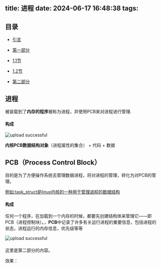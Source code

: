 title: 进程
date: 2024-06-17 16:48:38
tags:
---
## 目录

- [引言](#引言)

- [第一部分](#第一部分)

- [1.1节](#11节)

- [1.2节](#12节)

- [第二部分](#第二部分)



## 进程

被装载到了**内存的程序**被称为进程，并使用PCB来对进程进行管理.

#### 构成
![upload successful](/images/pasted-0.png)


 **内核PCB数据结构对象**（进程属性的集合） + 代码 + 数据
 
## PCB（Process Control Block）

目的是为了方便操作系统去管理数据进程，将对进程的管理，转化为对PCB的管理。

 <ins>例如:task_struct是linux内核的一种用于管理进程的数据结构

#### 构成

任何一个程序，在加载到一个内存的时候，都要先创建结构体来管理它——即PCB（进程控制块）。，**PCB**中记录了许多有关运行进程的重要信息，包括进程的状态，进程运行的内存信息，优先级等等

![upload successful](/images/PCB.png)




#### 

这里是第二部分的内容。

效果：
